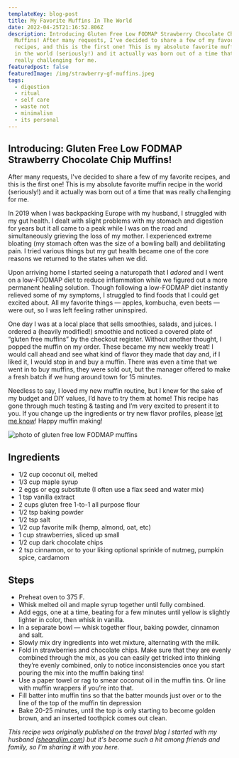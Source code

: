 ```yaml
---
templateKey: blog-post
title: My Favorite Muffins In The World
date: 2022-04-25T21:16:52.806Z
description: Introducing Gluten Free Low FODMAP Strawberry Chocolate Chip
  Muffins! After many requests, I've decided to share a few of my favorite
  recipes, and this is the first one! This is my absolute favorite muffin recipe
  in the world (seriously!) and it actually was born out of a time that was
  really challenging for me.
featuredpost: false
featuredImage: /img/strawberry-gf-muffins.jpeg
tags:
  - digestion
  - ritual
  - self care
  - waste not
  - minimalism
  - its personal
---
```

## Introducing: Gluten Free Low FODMAP Strawberry Chocolate Chip Muffins!

After many requests, I've decided to share a few of my favorite recipes, and this is the first one! This is my absolute favorite muffin recipe in the world (seriously!) and it actually was born out of a time that was really challenging for me. 

In 2019 when I was backpacking Europe with my husband, I struggled with my gut health. I dealt with slight problems with my stomach and digestion for years but it all came to a peak while I was on the road and simultaneously grieving the loss of my mother. I experienced extreme bloating (my stomach often was the size of a bowling ball) and debilitating pain. I tried various things but my gut health became one of the core reasons we returned to the states when we did.

Upon arriving home I started seeing a naturopath that I *adored* and I went on a low-FODMAP diet to reduce inflammation while we figured out a more permanent healing solution. Though following a low-FODMAP diet instantly relieved some of my symptoms, I struggled to find foods that I could get excited about. All my favorite things — apples, kombucha, even beets — were out, so I was left feeling rather uninspired.

One day I was at a local place that sells smoothies, salads, and juices. I ordered a (heavily modified!) smoothie and noticed a covered plate of “gluten free muffins” by the checkout register. Without another thought, I popped the muffin on my order. These became my new weekly treat! I would call ahead and see what kind of flavor they made that day and, if I liked it, I would stop in and buy a muffin. There was even a time that we went in to buy muffins, they were sold out, but the manager offered to make a fresh batch if we hung around town for 15 minutes.

Needless to say, I loved my new muffin routine, but I knew for the sake of my budget and DIY values, I’d have to try them at home! This recipe has gone through much testing & tasting and I’m very excited to present it to you. If you change up the ingredients or try new flavor profiles, please [let me know](https://www.sheilaanne.com/contact/)! Happy muffin making!



![photo of gluten free low FODMAP muffins](/img/strawberry-gf-muffins.jpeg "Gluten Free Low FODMAP chocolate chip muffins")

## Ingredients

* 1/2 cup coconut oil, melted
* 1/3 cup maple syrup
* 2 eggs or egg substitute (I often use a flax seed and water mix)
* 1 tsp vanilla extract
* 2 cups gluten free 1-to-1 all purpose flour
* 1/2 tsp baking powder
* 1/2 tsp salt
* 1/2 cup favorite milk (hemp, almond, oat, etc)
* 1 cup strawberries, sliced up small
* 1/2 cup dark chocolate chips
* 2 tsp cinnamon, or to your liking optional sprinkle of nutmeg, pumpkin spice, cardamom

## Steps

* Preheat oven to 375 F.
* Whisk melted oil and maple syrup together until fully combined.
* Add eggs, one at a time, beating for a few minutes until yellow is slightly lighter in color, then whisk in vanilla.
* In a separate bowl — whisk together flour, baking powder, cinnamon and salt.
* Slowly mix dry ingredients into wet mixture, alternating with the milk.
* Fold in strawberries and chocolate chips. Make sure that they are evenly combined through the mix, as you can easily get tricked into thinking they’re evenly combined, only to notice inconsistencies once you start pouring the mix into the muffin baking tins!
* Use a paper towel or rag to smear coconut oil in the muffin tins. Or line with muffin wrappers if you’re into that.
* Fill batter into muffin tins so that the batter mounds just over or to the line of the top of the muffin tin depression
* Bake 20-25 minutes, until the top is only starting to become golden brown, and an inserted toothpick comes out clean.

*This recipe was originally published on the travel blog I started with my husband ([sheandjim.com](https://www.sheilaanne.com/writing-desk/)) but it's become such a hit among friends and family, so I'm sharing it with you here.*